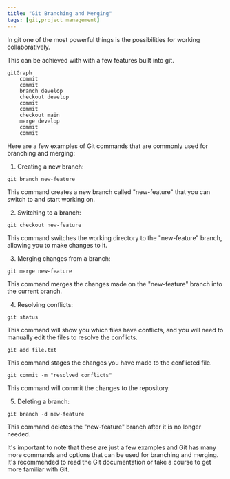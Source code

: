 ```yaml
---
title: "Git Branching and Merging"
tags: [git,project management]
---
```


In git one of the most powerful things is the possibilities for working collaboratively.

This can be achieved with with a few features built into git.

```mermaid
gitGraph
	commit
	commit
	branch develop
	checkout develop
	commit
	commit
	checkout main
	merge develop
	commit
	commit
```

Here are a few examples of Git commands that are commonly used for branching and merging:

1.  Creating a new branch:

`git branch new-feature`

This command creates a new branch called "new-feature" that you can switch to and start working on.

2.  Switching to a branch:

`git checkout new-feature`

This command switches the working directory to the "new-feature" branch, allowing you to make changes to it.

3.  Merging changes from a branch:

`git merge new-feature`

This command merges the changes made on the "new-feature" branch into the current branch.

4.  Resolving conflicts:

`git status`

This command will show you which files have conflicts, and you will need to manually edit the files to resolve the conflicts.

`git add file.txt`

This command stages the changes you have made to the conflicted file.

`git commit -m "resolved conflicts"`

This command will commit the changes to the repository.

5.  Deleting a branch:

`git branch -d new-feature`

This command deletes the "new-feature" branch after it is no longer needed.

It's important to note that these are just a few examples and Git has many more commands and options that can be used for branching and merging. It's recommended to read the Git documentation or take a course to get more familiar with Git.


